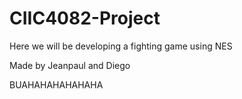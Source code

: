 # CIIC4082-Project
Here we will be developing a fighting game using NES

Made by Jeanpaul and Diego

BUAHAHAHAHAHAHA
